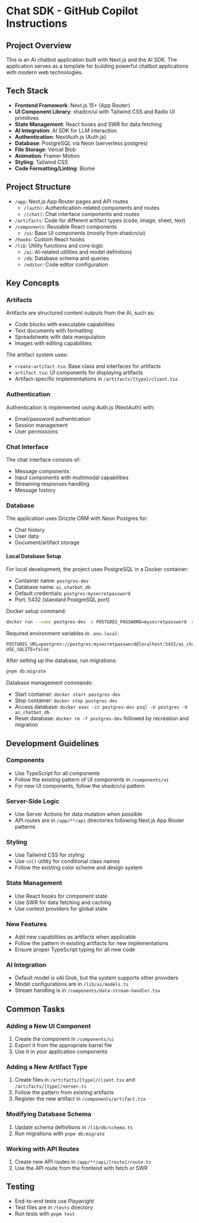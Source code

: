 # Chat SDK - GitHub Copilot Instructions

## Project Overview

This is an AI chatbot application built with Next.js and the AI SDK. The application serves as a template for building powerful chatbot applications with modern web technologies.

## Tech Stack

- **Frontend Framework**: Next.js 15+ (App Router)
- **UI Component Library**: shadcn/ui with Tailwind CSS and Radix UI primitives
- **State Management**: React hooks and SWR for data fetching
- **AI Integration**: AI SDK for LLM interaction
- **Authentication**: NextAuth.js (Auth.js)
- **Database**: PostgreSQL via Neon (serverless postgres)
- **File Storage**: Vercel Blob
- **Animation**: Framer Motion
- **Styling**: Tailwind CSS
- **Code Formatting/Linting**: Biome

## Project Structure

- `/app`: Next.js App Router pages and API routes
  - `/(auth)`: Authentication-related components and routes
  - `/(chat)`: Chat interface components and routes
- `/artifacts`: Code for different artifact types (code, image, sheet, text)
- `/components`: Reusable React components
  - `/ui`: Base UI components (mostly from shadcn/ui)
- `/hooks`: Custom React hooks
- `/lib`: Utility functions and core logic
  - `/ai`: AI-related utilities and model definitions
  - `/db`: Database schema and queries
  - `/editor`: Code editor configuration

## Key Concepts

### Artifacts

Artifacts are structured content outputs from the AI, such as:

- Code blocks with executable capabilities
- Text documents with formatting
- Spreadsheets with data manipulation
- Images with editing capabilities

The artifact system uses:

- `create-artifact.tsx`: Base class and interfaces for artifacts
- `artifact.tsx`: UI components for displaying artifacts
- Artifact-specific implementations in `/artifacts/{type}/client.tsx`

### Authentication

Authentication is implemented using Auth.js (NextAuth) with:

- Email/password authentication
- Session management
- User permissions

### Chat Interface

The chat interface consists of:

- Message components
- Input components with multimodal capabilities
- Streaming responses handling
- Message history

### Database

The application uses Drizzle ORM with Neon Postgres for:

- Chat history
- User data
- Document/artifact storage

#### Local Database Setup

For local development, the project uses PostgreSQL in a Docker container:

- Container name: `postgres-dev`
- Database name: `ai_chatbot_db`
- Default credentials: `postgres:mysecretpassword`
- Port: 5432 (standard PostgreSQL port)

Docker setup command:

```bash
docker run --name postgres-dev -e POSTGRES_PASSWORD=mysecretpassword -e POSTGRES_DB=ai_chatbot_db -p 5432:5432 -d postgres
```

Required environment variables in `.env.local`:

```
POSTGRES_URL=postgres://postgres:mysecretpassword@localhost:5432/ai_chatbot_db
USE_SQLITE=false
```

After setting up the database, run migrations:

```bash
pnpm db:migrate
```

Database management commands:

- Start container: `docker start postgres-dev`
- Stop container: `docker stop postgres-dev`
- Access database: `docker exec -it postgres-dev psql -U postgres -d ai_chatbot_db`
- Reset database: `docker rm -f postgres-dev` followed by recreation and migration

## Development Guidelines

### Components

- Use TypeScript for all components
- Follow the existing pattern of UI components in `/components/ui`
- For new UI components, follow the shadcn/ui pattern

### Server-Side Logic

- Use Server Actions for data mutation when possible
- API routes are in `/app/**/api` directories following Next.js App Router patterns

### Styling

- Use Tailwind CSS for styling
- Use `cn()` utility for conditional class names
- Follow the existing color scheme and design system

### State Management

- Use React hooks for component state
- Use SWR for data fetching and caching
- Use context providers for global state

### New Features

- Add new capabilities as artifacts when applicable
- Follow the pattern in existing artifacts for new implementations
- Ensure proper TypeScript typing for all new code

### AI Integration

- Default model is xAI Grok, but the system supports other providers
- Model configurations are in `/lib/ai/models.ts`
- Stream handling is in `/components/data-stream-handler.tsx`

## Common Tasks

### Adding a New UI Component

1. Create the component in `/components/ui`
2. Export it from the appropriate barrel file
3. Use it in your application components

### Adding a New Artifact Type

1. Create files in `/artifacts/[type]/client.tsx` and `/artifacts/[type]/server.ts`
2. Follow the pattern from existing artifacts
3. Register the new artifact in `/components/artifact.tsx`

### Modifying Database Schema

1. Update schema definitions in `/lib/db/schema.ts`
2. Run migrations with `pnpm db:migrate`

### Working with API Routes

1. Create new API routes in `/app/**/api/[route]/route.ts`
2. Use the API route from the frontend with fetch or SWR

## Testing

- End-to-end tests use Playwright
- Test files are in `/tests` directory
- Run tests with `pnpm test`
